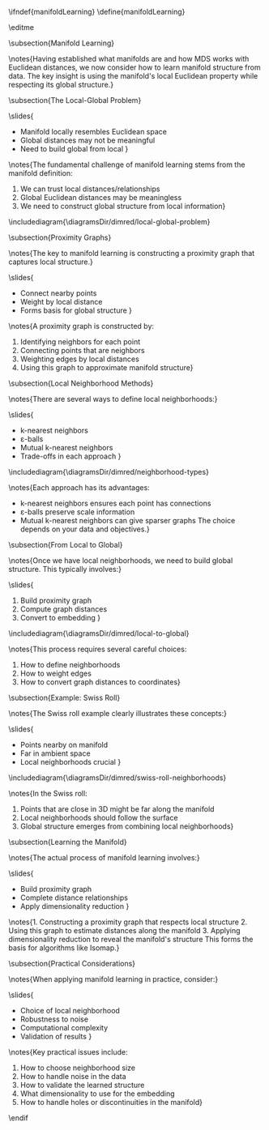 \ifndef{manifoldLearning}
\define{manifoldLearning}

\editme

\subsection{Manifold Learning}


\notes{Having established what manifolds are and how MDS works with Euclidean distances, we now consider how to learn manifold structure from data. The key insight is using the manifold's local Euclidean property while respecting its global structure.}

\subsection{The Local-Global Problem}

\slides{
* Manifold locally resembles Euclidean space
* Global distances may not be meaningful
* Need to build global from local
}

\notes{The fundamental challenge of manifold learning stems from the manifold definition:
1. We can trust local distances/relationships
2. Global Euclidean distances may be meaningless
3. We need to construct global structure from local information}

\includediagram{\diagramsDir/dimred/local-global-problem}

\subsection{Proximity Graphs}

\notes{The key to manifold learning is constructing a proximity graph that captures local structure.}

\slides{
* Connect nearby points
* Weight by local distance
* Forms basis for global structure
}

\notes{A proximity graph is constructed by:
1. Identifying neighbors for each point
2. Connecting points that are neighbors
3. Weighting edges by local distances
4. Using this graph to approximate manifold structure}

\subsection{Local Neighborhood Methods}

\notes{There are several ways to define local neighborhoods:}

\slides{
* k-nearest neighbors
* ε-balls
* Mutual k-nearest neighbors
* Trade-offs in each approach
}

\includediagram{\diagramsDir/dimred/neighborhood-types}

\notes{Each approach has its advantages:
* k-nearest neighbors ensures each point has connections
* ε-balls preserve scale information
* Mutual k-nearest neighbors can give sparser graphs
The choice depends on your data and objectives.}

\subsection{From Local to Global}

\notes{Once we have local neighborhoods, we need to build global structure. This typically involves:}

\slides{
1. Build proximity graph
2. Compute graph distances
3. Convert to embedding
}

\includediagram{\diagramsDir/dimred/local-to-global}

\notes{This process requires several careful choices:
1. How to define neighborhoods
2. How to weight edges
3. How to convert graph distances to coordinates}

\subsection{Example: Swiss Roll}

\notes{The Swiss roll example clearly illustrates these concepts:}

\slides{
* Points nearby on manifold
* Far in ambient space
* Local neighborhoods crucial
}

\includediagram{\diagramsDir/dimred/swiss-roll-neighborhoods}

\notes{In the Swiss roll:
1. Points that are close in 3D might be far along the manifold
2. Local neighborhoods should follow the surface
3. Global structure emerges from combining local neighborhoods}

\subsection{Learning the Manifold}

\notes{The actual process of manifold learning involves:}

\slides{
* Build proximity graph
* Complete distance relationships
* Apply dimensionality reduction
}

\notes{1. Constructing a proximity graph that respects local structure
2. Using this graph to estimate distances along the manifold
3. Applying dimensionality reduction to reveal the manifold's structure
This forms the basis for algorithms like Isomap.}

\subsection{Practical Considerations}

\notes{When applying manifold learning in practice, consider:}

\slides{
* Choice of local neighborhood
* Robustness to noise
* Computational complexity
* Validation of results
}

\notes{Key practical issues include:
1. How to choose neighborhood size
2. How to handle noise in the data
3. How to validate the learned structure
4. What dimensionality to use for the embedding
5. How to handle holes or discontinuities in the manifold}

\endif
